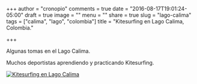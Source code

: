+++
author = "cronopio"
comments = true
date = "2016-08-17T19:01:24-05:00"
draft = true
image = ""
menu = ""
share = true
slug = "lago-calima"
tags = ["calima", "lago", "colombia"]
title = "Kitesurfing en Lago Calima, Colombia."

+++

Algunas tomas en el Lago Calima.

Muchos deportistas aprendiendo y practicando Kitesurfing.

[![Kitesurfing en Lago Calima](http://img.youtube.com/vi/5Ym4EsCcS_Y/0.jpg)](http://www.youtube.com/watch?v=5Ym4EsCcS_Y)